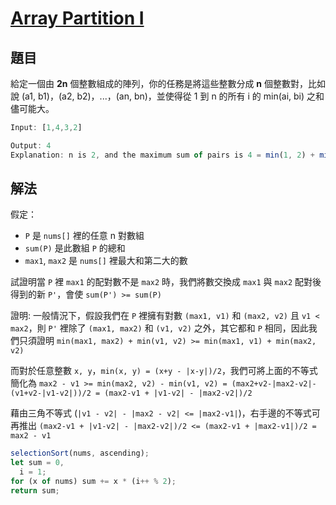 # [Array Partition I](https://leetcode.com/problems/array-partition-i/)

## 題目

給定一個由 **2n** 個整數組成的陣列，你的任務是將這些整數分成 **n** 個整數對，比如說 (a1, b1)，(a2, b2)，...，(an, bn)，並使得從 1 到 n 的所有 i 的 min(ai, bi) 之和儘可能大。

```jsx
Input: [1,4,3,2]

Output: 4
Explanation: n is 2, and the maximum sum of pairs is 4 = min(1, 2) + min(3, 4).
```

## 解法

假定：

- `P` 是 `nums[]` 裡的任意 n 對數組
- `sum(P)` 是此數組 `P` 的總和
- `max1`, `max2` 是 `nums[]` 裡最大和第二大的數

試證明當 `P` 裡 `max1` 的配對數不是 `max2` 時，我們將數交換成 `max1` 與 `max2` 配對後得到的新 `P'`，會使 `sum(P') >= sum(P)`

證明: 一般情況下，假設我們在 `P` 裡擁有對數 `(max1, v1)` 和 `(max2, v2)` 且 `v1 < max2`，則 `P'` 裡除了 `(max1, max2)` 和 `(v1, v2)` 之外，其它都和 `P` 相同，因此我們只須證明 `min(max1, max2) + min(v1, v2) >= min(max1, v1) + min(max2, v2)`

而對於任意整數 `x, y`，`min(x, y) = (x+y - |x-y|)/2`，我們可將上面的不等式簡化為 `max2 - v1 >= min(max2, v2) - min(v1, v2) = (max2+v2-|max2-v2|-(v1+v2-|v1-v2|))/2 = (max2-v1 + |v1-v2| - |max2-v2|)/2`

藉由三角不等式 (`|v1 - v2| - |max2 - v2| <= |max2-v1|`)，右手邊的不等式可再推出 `(max2-v1 + |v1-v2| - |max2-v2|)/2 <= (max2-v1 + |max2-v1|)/2 = max2 - v1`

```jsx
selectionSort(nums, ascending);
let sum = 0,
  i = 1;
for (x of nums) sum += x * (i++ % 2);
return sum;
```